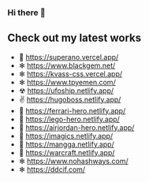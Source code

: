 ### Hi there 👋
## Check out my latest works

- 🌭 https://superano.vercel.app/
- ✻ https://www.blackgem.net/
- ✻ https://kvass-css.vercel.app/
- ✻ https://www.tpyemen.com/
- ☢  https://ufoship.netlify.app/
- ✌  https://hugoboss.netlify.app/
- 🚗 https://ferrari-hero.netlify.app/
- 🚗 https://lego-hero.netlify.app/
- 🌆 https://airjordan-hero.netlify.app/
- 🌃 https://imagics.netlify.app/
- 🍵 https://mangga.netlify.app/
- 🔫 https://warcraft.netlify.app/
- ✻ https://www.nohashways.com/
- ✻ https://ddcif.com/

